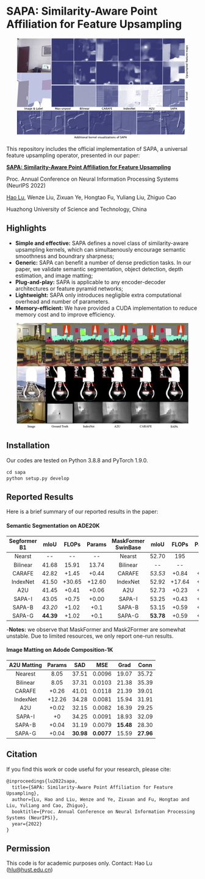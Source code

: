 
# SAPA: Similarity-Aware Point Affiliation for Feature Upsampling

<p align="center"><img src="upsampled_feat.png" width="450" title="SAPA"/></p>

This repository includes the official implementation of SAPA, a universal feature upsampling operator, presented in our paper:

**[SAPA: Similarity-Aware Point Affiliation for Feature Upsampling](https://arxiv.org/abs/2209.12866)**

Proc. Annual Conference on Neural Information Processing Systems (NeurIPS 2022)

[Hao Lu](https://sites.google.com/site/poppinace/), Wenze Liu, Zixuan Ye, Hongtao Fu, Yuliang Liu, Zhiguo Cao

Huazhong University of Science and Technology, China

## Highlights
- **Simple and effective:** SAPA defines a novel class of similarity-aware upsampling kernels, which can simultaenously encourage semantic smoothness and boundrary sharpness;
- **Generic:** SAPA can benefit a number of dense prediction tasks. In our paper, we validate semantic segmentation, object detection, depth estimation, and image matting;
- **Plug-and-play:** SAPA is applicable to any encoder-decoder architectures or feature pyramid networks;
- **Lightweight:** SAPA only introduces negligible extra computational overhead and number of parameters.
- **Memory-efficient:** We have provided a CUDA implementation to reduce memory cost and to improve efficiency.

<p align="center"><img src="qualitative_results.png" width="450" title="SAPA"/></p>

## Installation
Our codes are tested on Python 3.8.8 and PyTorch 1.9.0.
```shell
cd sapa
python setup.py develop
```

## Reported Results

Here is a brief summary of our reported results in the paper:
#### Semantic Segmentation on ADE20K

| Segformer B1  | mIoU  | FLOPs     | Params    | MaskFormer SwinBase   | mIoU  | FLOPs  | Params   | Mask2Former SwinBase   | mIoU  | FLOPs  | Params   |
| :--:          | :--:  | :--:      | :--:      | :--:                  | :--:  | :--:   | :--:     | :--:                  | :--:  | :--:   | :--:     | 
| Nearst        | --    | --        | --        | Nearst                | 52.70 | 195    | 102      | Nearst        | --    | --        | --        | 
| Bilinear      | 41.68 | 15.91     | 13.74     | Bilinear              | --    | --     | --       | Bilinear      | 53.90 | 223     | 107     | 
| CARAFE        | 42.82 | +1.45     | +0.44     | CARAFE                | *53.53* | +0.84  | +0.22  | CARAFE        | 53.94 | +0.63     | +0.07     | 
| IndexNet      | 41.50 | +30.65    | +12.60    | IndexNet              | 52.92 | +17.64 | +6.30    | IndexNet      | 54.71 | +13.44    | +2.10    | 
| A2U           | 41.45 | +0.41     | +0.06     | A2U                   | 52.73 | +0.23  | +0.03    | A2U           | 54.40 | +0.18     | +0.01     | 
| SAPA-I        | 43.05 | +0.75     | +0.00     | SAPA-I                | 53.25 | +0.43  | +0.00    | SAPA-I                | *55.05* | +0.33  | +0.00    |
| SAPA-B        | *43.20* | +1.02   | +0.1      | SAPA-B                | 53.15 | +0.59  | +0.05    | SAPA-B                | 54.98 | +0.45  | +0.02    |
| SAPA-G        | **44.39** | +1.02 | +0.1      | SAPA-G                | **53.78** | +0.59 | +0.05 | SAPA-G                | **55.22** | +0.45 | +0.02 |
-**Notes:** we observe that MaskFormer and Mask2Former are somewhat unstable. Due to limited resources, we only report one-run results. 

#### Image Matting on Adode Composition-1K
| A2U Matting | Params  | SAD  | MSE | Grad | Conn |
| :---:        | :---:    | :---: | :---:| :---: | :---: |
Nearest | 8.05 | 37.51 | 0.0096 | 19.07 | 35.72 |
Bilinear | 8.05 | 37.31 | 0.0103 | 21.38 | 35.39 |
CARAFE | +0.26 | 41.01 | 0.0118 | 21.39 | 39.01 |
IndexNet | +12.26 | 34.28 | 0.0081 | 15.94 | 31.91 |
A2U | +0.02 | 32.15 | 0.0082 | 16.39 | 29.25 |
SAPA-I | +0 | 34.25 | 0.0091 | 18.93 | 32.09 |
SAPA-B | +0.04 | 31.19 | 0.0079 | **15.48** | 28.30 |
SAPA-G | +0.04 | **30.98** | **0.0077** | 15.59 | **27.96** |


## Citation
If you find this work or code useful for your research, please cite:
```
@inproceedings{lu2022sapa,
  title={SAPA: Similarity-Aware Point Affiliation for Feature Upsampling},
  author={Lu, Hao and Liu, Wenze and Ye, Zixuan and Fu, Hongtao and Liu, Yuliang and Cao, Zhiguo},
  booktitle={Proc. Annual Conference on Neural Information Processing Systems (NeurIPS)},
  year={2022}
}
```

## Permission
This code is for academic purposes only. Contact: Hao Lu (hlu@hust.edu.cn)
